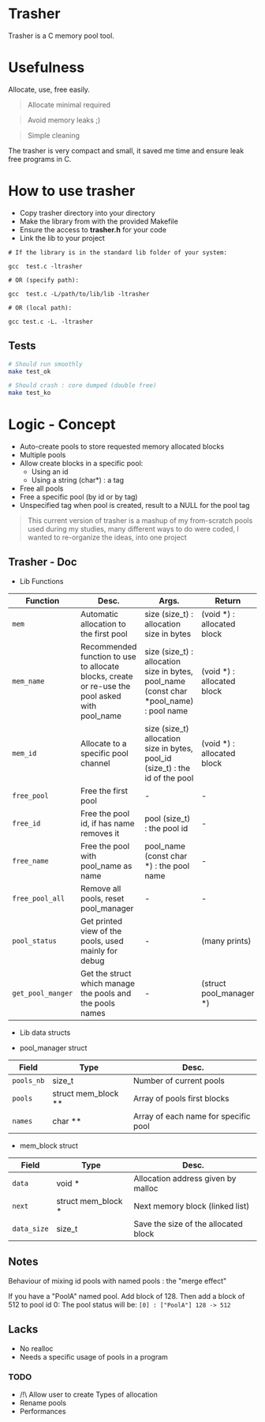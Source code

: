 # Trasher

Trasher is a C memory pool tool.

# Usefulness 

Allocate, use, free easily.

> Allocate minimal required

> Avoid memory leaks ;)

> Simple cleaning

The trasher is very compact and small, it saved me time and ensure leak free programs in C.

# How to use trasher

* Copy trasher directory into your directory
* Make the library from with the provided Makefile
* Ensure the access to **trasher.h** for your code
* Link the lib to your project

```sh:
# If the library is in the standard lib folder of your system:

gcc  test.c -ltrasher

# OR (specify path):

gcc  test.c -L/path/to/lib/lib -ltrasher

# OR (local path):

gcc test.c -L. -ltrasher
```


## Tests

```sh
# Should run smoothly
make test_ok

# Should crash : core dumped (double free) 
make test_ko
```

# Logic - Concept

* Auto-create pools to store requested memory allocated blocks
* Multiple pools
* Allow create blocks in a specific pool:
  * Using an id
  * Using a string (char*) : a tag
* Free all pools
* Free a specific pool (by id or by tag)
* Unspecified tag when pool is created, result to a NULL for the pool tag

> This current version of trasher is a mashup of my from-scratch pools used during my studies, many different ways to do
> were coded, I wanted to re-organize the ideas, into one project

## Trasher - Doc

* Lib Functions

| Function | Desc. | Args. | Return |
|----------|-------|-------|--------|
| `mem`      | Automatic allocation to the first pool | size (size_t) : allocation size in bytes | (void \*) : allocated block |
| `mem_name` | Recommended function to use to allocate blocks, create or re-use the pool asked with pool_name | size (size_t) : allocation size in bytes, pool_name (const char \*pool_name) : pool name | (void \*) : allocated block |
| `mem_id`   | Allocate to a specific pool channel | size (size_t) allocation size in bytes, pool_id (size_t) : the id of the pool | (void \*) : allocated block |
| `free_pool` | Free the first pool | - | - |
| `free_id` | Free the pool id, if has name removes it | pool (size_t) : the pool id | - |
| `free_name` | Free the pool with pool_name as name | pool_name (const char \*) : the pool name | - |
| `free_pool_all` | Remove all pools, reset pool_manager | - | - |
| `pool_status` | Get printed view of the pools, used mainly for debug | - | (many prints) |
| `get_pool_manger` | Get the struct which manage the pools and the pools names | - | (struct pool_manager \*) | 


* Lib data structs

* pool_manager struct

| Field | Type | Desc. |
|-------|------|-------|
| `pools_nb` | size_t | Number of current pools |
| `pools` | struct mem_block \*\* | Array of pools first blocks |
| `names` | char \*\* | Array of each name for specific pool |

* mem_block struct

| Field | Type | Desc. |
|-------|------|-------|
| `data`  | void \* | Allocation address given by malloc |
| `next`  | struct mem_block \* | Next memory block (linked list) |
| `data_size` | size_t | Save the size of the allocated block | 

## Notes

Behaviour of mixing id pools with named pools : the "merge effect"

If you have a "PoolA" named pool. Add block of 128.
Then add a block of 512 to pool id 0:
The pool status will be:
`[0] : ["PoolA"] 128 -> 512`

## Lacks

* No realloc
* Needs a specific usage of pools in a program

### TODO

* /!\ Allow user to create Types of allocation
* Rename pools
* Performances

